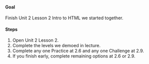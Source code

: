 #### Goal

Finish Unit 2 Lesson 2 Intro to HTML we started together.

#### Steps

1. Open Unit 2 Lesson 2.
2. Complete the levels we demoed in lecture.
3. Complete any one Practice at 2.6 and any one Challenge at 2.9.
4. If you finish early, complete remaining options at 2.6 or 2.9.

